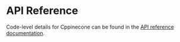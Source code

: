 # API Reference

Code-level details for Cppinecone can be found in the [API reference documentation](/doxygen/html/).
